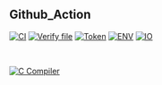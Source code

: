 ## Github_Action
[![CI](https://github.com/PolyGon-13/Github_Action_Study/actions/workflows/basic_test.yml/badge.svg)](https://github.com/PolyGon-13/Github_Action_Study/actions/workflows/basic_test.yml)
[![Verify file](https://github.com/PolyGon-13/Github_Action_Study/actions/workflows/var_test.yml/badge.svg)](https://github.com/PolyGon-13/Github_Action_Study/actions/workflows/var_test.yml)
[![Token](https://github.com/PolyGon-13/Github_Action_Study/actions/workflows/token_test.yml/badge.svg)](https://github.com/PolyGon-13/Github_Action_Study/actions/workflows/token_test.yml)
[![ENV](https://github.com/PolyGon-13/Github_Action_Study/actions/workflows/env_test.yml/badge.svg)](https://github.com/PolyGon-13/Github_Action_Study/actions/workflows/env_test.yml)
[![IO](https://github.com/PolyGon-13/Github_Action_Study/actions/workflows/io_test.yml/badge.svg)](https://github.com/PolyGon-13/Github_Action_Study/actions/workflows/io_test.yml)

</br>

[![C Compiler](https://github.com/PolyGon-13/Github_Action_Study/actions/workflows/c_compile_test.yml/badge.svg)](https://github.com/PolyGon-13/Github_Action_Study/actions/workflows/c_compile_test.yml)
